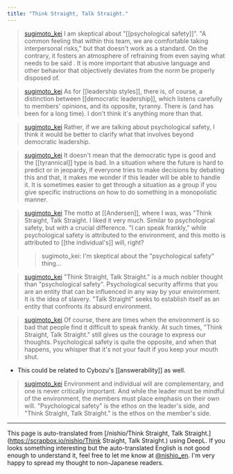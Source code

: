 ```yaml
---
title: "Think Straight, Talk Straight."
---
```


> [sugimoto_kei](https://x.com/sugimoto_kei/status/1416409598806749185) I am skeptical about "[[psychological safety]]".
>  "A common feeling that within this team, we are comfortable taking interpersonal risks," but that doesn't work as a standard. On the contrary, it fosters an atmosphere of refraining from even saying what needs to be said .
>  It is more important that abusive language and other behavior that objectively deviates from the norm be properly disposed of.

> [sugimoto_kei](https://x.com/sugimoto_kei/status/1416411002602614786) As for [[leadership styles]], there is, of course, a distinction between [[democratic leadership]], which listens carefully to members' opinions, and its opposite, tyranny. There is (and has been for a long time).
>  I don't think it's anything more than that.

> [sugimoto_kei](https://x.com/sugimoto_kei/status/1416412081687990274) Rather, if we are talking about psychological safety, I think it would be better to clarify what that involves beyond democratic leadership.

> [sugimoto_kei](https://x.com/sugimoto_kei/status/1416417361649758216) It doesn't mean that the democratic type is good and the [[tyrannical]] type is bad.
>  In a situation where the future is hard to predict or in jeopardy, if everyone tries to make decisions by debating this and that, it makes me wonder if this leader will be able to handle it.
>  It is sometimes easier to get through a situation as a group if you give specific instructions on how to do something in a monopolistic manner.


> [sugimoto_kei](https://x.com/sugimoto_kei/status/1416595639819902978) The motto at [[Andersen]], where I was, was "Think Straight, Talk Straight. I liked it very much.
>  Similar to psychological safety, but with a crucial difference.
>  "I can speak frankly," while psychological safety is attributed to the environment, and this motto is attributed to [[the individual's]] will, right?
>  >sugimoto_kei: I'm skeptical about the "psychological safety" thing...

> [sugimoto_kei](https://x.com/sugimoto_kei/status/1416597099928428547) "Think Straight, Talk Straight." is a much nobler thought than "psychological safety".
>  Psychological security affirms that you are an entity that can be influenced in any way by your environment. It is the idea of slavery.
>  "Talk Straight" seeks to establish itself as an entity that confronts its absurd environment.

> [sugimoto_kei](https://x.com/sugimoto_kei/status/1416599040121180163) Of course, there are times when the environment is so bad that people find it difficult to speak frankly.
>  At such times, "Think Straight, Talk Straight." still gives us the courage to express our thoughts.
>  Psychological safety is quite the opposite, and when that happens, you whisper that it's not your fault if you keep your mouth shut.
- This could be related to Cybozu's [[answerability]] as well.

> [sugimoto_kei](https://x.com/sugimoto_kei/status/1416606177304055811) Environment and individual will are complementary, and one is never critically important. And while the leader must be mindful of the environment, the members must place emphasis on their own will.
>  "Psychological safety" is the ethos on the leader's side, and "Think Straight, Talk Straight." is the ethos on the member's side.

---
This page is auto-translated from [/nishio/Think Straight, Talk Straight.](https://scrapbox.io/nishio/Think Straight, Talk Straight.) using DeepL. If you looks something interesting but the auto-translated English is not good enough to understand it, feel free to let me know at [@nishio_en](https://twitter.com/nishio_en). I'm very happy to spread my thought to non-Japanese readers.